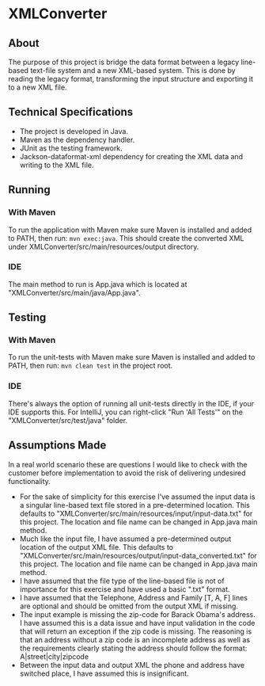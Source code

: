 # XMLConverter

## About
The purpose of this project is bridge the data format between a legacy line-based text-file system and a new XML-based system.
This is done by reading the legacy format, transforming the input structure and exporting it to a new XML file.

## Technical Specifications
- The project is developed in Java.
- Maven as the dependency handler. 
- JUnit as the testing framework. 
- Jackson-dataformat-xml dependency for creating the XML data and writing to the XML file.

## Running
### With Maven
To run the application with Maven make sure Maven is installed and added to PATH, then run:
```mvn exec:java```. This should create the converted XML under XMLConverter/src/main/resources/output directory.

### IDE
The main method to run is App.java which is located at "XMLConverter/src/main/java/App.java".

## Testing
### With Maven
To run the unit-tests with Maven make sure Maven is installed and added to PATH, then run:
```mvn clean test``` in the project root.

### IDE
There's always the option of running all unit-tests directly in the IDE, if your IDE supports this. 
For IntelliJ, you can right-click "Run 'All Tests'" on the "XMLConverter/src/test/java" folder.

## Assumptions Made
In a real world scenario these are questions I would like to check with the customer before implementation to avoid the risk of delivering undesired functionality.

- For the sake of simplicity for this exercise I've assumed the input data is a singular line-based text file stored in a pre-determined location.
  This defaults to "XMLConverter/src/main/resources/input/input-data.txt" for this project. The location and file name can be changed in App.java main method.
- Much like the input file, I have assumed a pre-determined output location of the output XML file.
  This defaults to "XMLConverter/src/main/resources/output/input-data_converted.txt" for this project. The location and file name can be changed in App.java main method.
- I have assumed that the file type of the line-based file is not of importance for this exercise and have used a basic ".txt" format.
- I have assumed that the Telephone, Address and Family [T, A, F] lines are optional and should be omitted from the output XML if missing.
- The input example is missing the zip-code for Barack Obama's address. I have assumed this is a data issue and have input validation in the code that will return an exception if the zip code is missing. 
  The reasoning is that an address without a zip code is an incomplete address as well as the requirements clearly stating the address should follow the format: A|street|city|zipcode
- Between the input data and output XML the phone and address have switched place, I have assumed this is insignificant.
